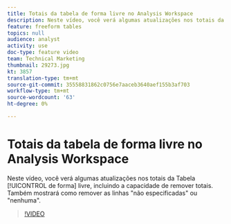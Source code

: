 ```yaml
---
title: Totais da tabela de forma livre no Analysis Workspace
description: Neste vídeo, você verá algumas atualizações nos totais da Tabela de forma livre, incluindo a capacidade de remover totais.
feature: freeform tables
topics: null
audience: analyst
activity: use
doc-type: feature video
team: Technical Marketing
thumbnail: 29273.jpg
kt: 3857
translation-type: tm+mt
source-git-commit: 35558831862c0756e7aaceb3640aef155b3af703
workflow-type: tm+mt
source-wordcount: '63'
ht-degree: 0%

---
```



# Totais da tabela de forma livre no Analysis Workspace

Neste vídeo, você verá algumas atualizações nos totais da Tabela [!UICONTROL de forma] livre, incluindo a capacidade de remover totais. Também mostrará como remover as linhas &quot;não especificadas&quot; ou &quot;nenhuma&quot;.

>[!VIDEO](https://video.tv.adobe.com/v/29273/?quality=12)
